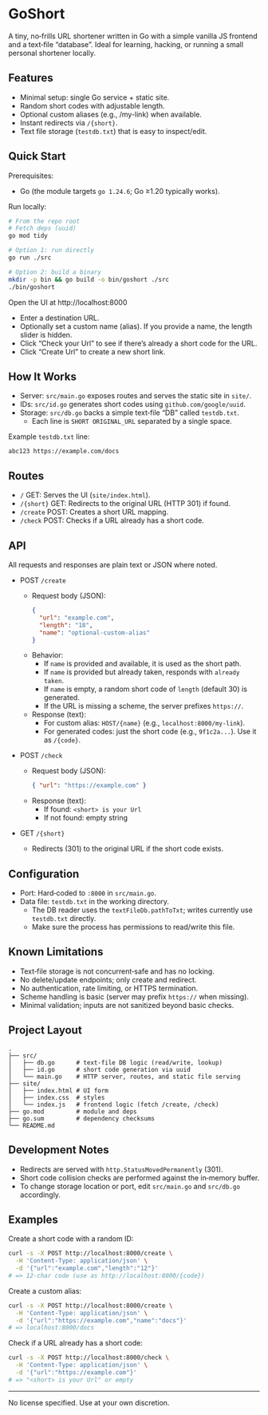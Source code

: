 # GoShort

A tiny, no‑frills URL shortener written in Go with a simple vanilla JS frontend and a text‑file “database”. Ideal for learning, hacking, or running a small personal shortener locally.

## Features

- Minimal setup: single Go service + static site.
- Random short codes with adjustable length.
- Optional custom aliases (e.g., /my-link) when available.
- Instant redirects via `/{short}`.
- Text file storage (`testdb.txt`) that is easy to inspect/edit.

## Quick Start

Prerequisites:

- Go (the module targets `go 1.24.6`; Go ≥1.20 typically works).

Run locally:

```bash
# From the repo root
# Fetch deps (uuid)
go mod tidy

# Option 1: run directly
go run ./src

# Option 2: build a binary
mkdir -p bin && go build -o bin/goshort ./src
./bin/goshort
```

Open the UI at http://localhost:8000

- Enter a destination URL.
- Optionally set a custom name (alias). If you provide a name, the length slider is hidden.
- Click “Check your Url” to see if there’s already a short code for the URL.
- Click “Create Url” to create a new short link.

## How It Works

- Server: `src/main.go` exposes routes and serves the static site in `site/`.
- IDs: `src/id.go` generates short codes using `github.com/google/uuid`.
- Storage: `src/db.go` backs a simple text‑file “DB” called `testdb.txt`.
  - Each line is `SHORT ORIGINAL_URL` separated by a single space.

Example `testdb.txt` line:

```
abc123 https://example.com/docs
```

## Routes

- `/` GET: Serves the UI (`site/index.html`).
- `/{short}` GET: Redirects to the original URL (HTTP 301) if found.
- `/create` POST: Creates a short URL mapping.
- `/check` POST: Checks if a URL already has a short code.

## API

All requests and responses are plain text or JSON where noted.

- POST `/create`
  - Request body (JSON):
    ```json
    {
      "url": "example.com",
      "length": "18",
      "name": "optional-custom-alias"
    }
    ```
  - Behavior:
    - If `name` is provided and available, it is used as the short path.
    - If `name` is provided but already taken, responds with `already taken`.
    - If `name` is empty, a random short code of `length` (default 30) is generated.
    - If the URL is missing a scheme, the server prefixes `https://`.
  - Response (text):
    - For custom alias: `HOST/{name}` (e.g., `localhost:8000/my-link`).
    - For generated codes: just the short code (e.g., `9f1c2a...`). Use it as `/{code}`.

- POST `/check`
  - Request body (JSON):
    ```json
    { "url": "https://example.com" }
    ```
  - Response (text):
    - If found: `<short> is your Url`
    - If not found: empty string

- GET `/{short}`
  - Redirects (301) to the original URL if the short code exists.

## Configuration

- Port: Hard‑coded to `:8000` in `src/main.go`.
- Data file: `testdb.txt` in the working directory.
  - The DB reader uses the `textFileDb.pathToTxt`; writes currently use `testdb.txt` directly.
  - Make sure the process has permissions to read/write this file.

## Known Limitations

- Text‑file storage is not concurrent‑safe and has no locking.
- No delete/update endpoints; only create and redirect.
- No authentication, rate limiting, or HTTPS termination.
- Scheme handling is basic (server may prefix `https://` when missing).
- Minimal validation; inputs are not sanitized beyond basic checks.

## Project Layout

```
.
├── src/
│   ├── db.go      # text‑file DB logic (read/write, lookup)
│   ├── id.go      # short code generation via uuid
│   └── main.go    # HTTP server, routes, and static file serving
├── site/
│   ├── index.html # UI form
│   ├── index.css  # styles
│   └── index.js   # frontend logic (fetch /create, /check)
├── go.mod         # module and deps
├── go.sum         # dependency checksums
└── README.md
```

## Development Notes

- Redirects are served with `http.StatusMovedPermanently` (301).
- Short code collision checks are performed against the in‑memory buffer.
- To change storage location or port, edit `src/main.go` and `src/db.go` accordingly.

## Examples

Create a short code with a random ID:

```bash
curl -s -X POST http://localhost:8000/create \
  -H 'Content-Type: application/json' \
  -d '{"url":"example.com","length":"12"}'
# => 12-char code (use as http://localhost:8000/{code})
```

Create a custom alias:

```bash
curl -s -X POST http://localhost:8000/create \
  -H 'Content-Type: application/json' \
  -d '{"url":"https://example.com","name":"docs"}'
# => localhost:8000/docs
```

Check if a URL already has a short code:

```bash
curl -s -X POST http://localhost:8000/check \
  -H 'Content-Type: application/json' \
  -d '{"url":"https://example.com"}'
# => "<short> is your Url" or empty
```

---

No license specified. Use at your own discretion.

